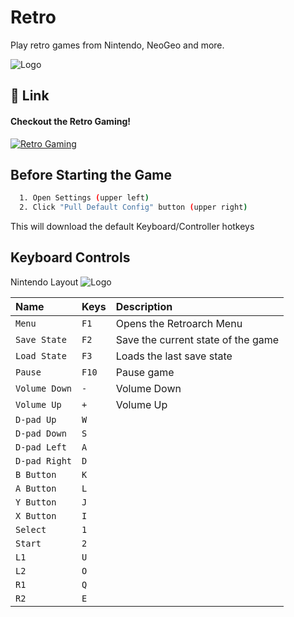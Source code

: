 # Retro

Play retro games from Nintendo, NeoGeo and more.


![Logo](https://i.imgflip.com/95sj2x.jpg)


## 🔗 Link
#### Checkout the Retro Gaming!
[![Retro Gaming](https://img.shields.io/badge/Link-Retro%20Gaming-blue
)](https://retro.tunitz.com/)


## Before Starting the Game

```bash
  1. Open Settings (upper left)
  2. Click "Pull Default Config" button (upper right)
```
This will download the default Keyboard/Controller hotkeys
    
## Keyboard Controls
Nintendo Layout
![Logo](https://www.nintendo.com/eu/media/images/08_content_images/others_2/CI_NSwitch_Exclusive_Offers_Product_Slide_SNES_03.jpg)

| Name | Keys     | Description                |
| :-------- | :------- | :------------------------- |
| `Menu` | `F1` | Opens the Retroarch Menu |
| `Save State` | `F2` | Save the current state of the game |
| `Load State` | `F3` | Loads the last save state |
| `Pause` | `F10` | Pause game |
| `Volume Down` | `-` | Volume Down |
| `Volume Up` | `+` | Volume Up |
| `D-pad Up` | `W` |  |
| `D-pad Down` | `S` |  |
| `D-pad Left` | `A` |  |
| `D-pad Right` | `D` |  |
| `B Button` | `K` |  |
| `A Button` | `L` |  |
| `Y Button` | `J` |  |
| `X Button` | `I` |  |
| `Select` | `1` |  |
| `Start` | `2` |  |
| `L1` | `U` |  |
| `L2` | `O` |  |
| `R1` | `Q` |  |
| `R2` | `E` |  |


